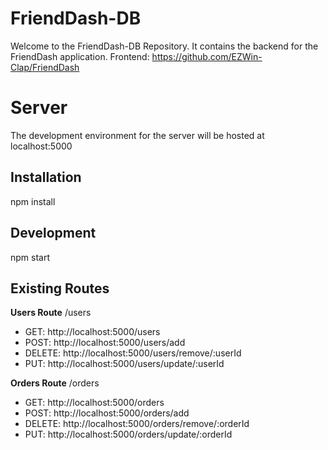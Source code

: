 # FriendDash-DB
Welcome to the FriendDash-DB Repository. It contains the backend for the FriendDash application.
Frontend: https://github.com/EZWin-Clap/FriendDash


# Server

The development environment for the server will be hosted at localhost:5000

## Installation

npm install

## Development

npm start

## Existing Routes

**Users Route** /users
- GET: http://localhost:5000/users  
- POST: http://localhost:5000/users/add
- DELETE: http://localhost:5000/users/remove/:userId
- PUT: http://localhost:5000/users/update/:userId

**Orders Route** /orders
- GET: http://localhost:5000/orders  
- POST: http://localhost:5000/orders/add
- DELETE: http://localhost:5000/orders/remove/:orderId
- PUT: http://localhost:5000/orders/update/:orderId
